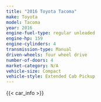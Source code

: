 ```yaml
---
title: "2016 Toyota Tacoma"
make: Toyota
model: Tacoma
year: 2016
engine-fuel-type: regular unleaded
engine-hp: 159
engine-cylinders: 4
transmission-type: Manual
driven-wheels: four wheel drive
number-of-doors: 4
market-category: N/A
vehicle-size: Compact
vehicle-style: Extended Cab Pickup
---
```


{{< car_info >}}
